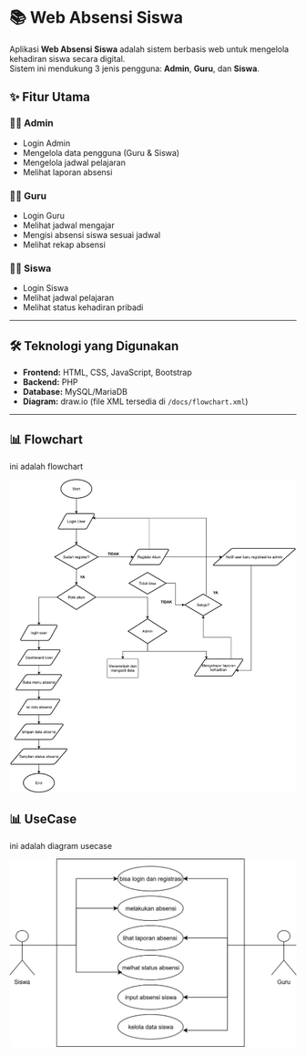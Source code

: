 # 📚 Web Absensi Siswa

Aplikasi **Web Absensi Siswa** adalah sistem berbasis web untuk mengelola kehadiran siswa secara digital.  
Sistem ini mendukung 3 jenis pengguna: **Admin**, **Guru**, dan **Siswa**.

## ✨ Fitur Utama

### 👩‍💼 Admin
- Login Admin
- Mengelola data pengguna (Guru & Siswa)
- Mengelola jadwal pelajaran
- Melihat laporan absensi

### 👨‍🏫 Guru
- Login Guru
- Melihat jadwal mengajar
- Mengisi absensi siswa sesuai jadwal
- Melihat rekap absensi

### 👩‍🎓 Siswa
- Login Siswa
- Melihat jadwal pelajaran
- Melihat status kehadiran pribadi

---

## 🛠️ Teknologi yang Digunakan
- **Frontend:** HTML, CSS, JavaScript, Bootstrap
- **Backend:** PHP
- **Database:** MySQL/MariaDB
- **Diagram:** draw.io (file XML tersedia di `/docs/flowchart.xml`)

---

## 📊 Flowchart 
ini adalah flowchart

![Flowchart](flowchartnew1.drawio.svg)

## 📊 UseCase 
ini adalah diagram usecase 

![UseCase](usecaseabsensi.drawio.svg)




